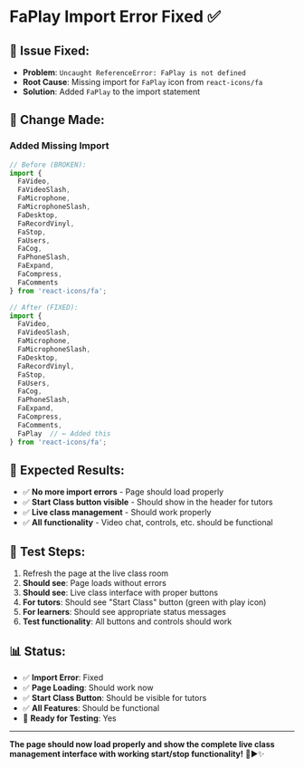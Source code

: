 # FaPlay Import Error Fixed ✅

## 🔧 **Issue Fixed:**
- **Problem**: `Uncaught ReferenceError: FaPlay is not defined`
- **Root Cause**: Missing import for `FaPlay` icon from `react-icons/fa`
- **Solution**: Added `FaPlay` to the import statement

## 📝 **Change Made:**

### **Added Missing Import**
```javascript
// Before (BROKEN):
import { 
  FaVideo, 
  FaVideoSlash, 
  FaMicrophone, 
  FaMicrophoneSlash, 
  FaDesktop,
  FaRecordVinyl,
  FaStop,
  FaUsers,
  FaCog,
  FaPhoneSlash,
  FaExpand,
  FaCompress,
  FaComments
} from 'react-icons/fa';

// After (FIXED):
import { 
  FaVideo, 
  FaVideoSlash, 
  FaMicrophone, 
  FaMicrophoneSlash, 
  FaDesktop,
  FaRecordVinyl,
  FaStop,
  FaUsers,
  FaCog,
  FaPhoneSlash,
  FaExpand,
  FaCompress,
  FaComments,
  FaPlay  // ← Added this
} from 'react-icons/fa';
```

## 🎯 **Expected Results:**
- ✅ **No more import errors** - Page should load properly
- ✅ **Start Class button visible** - Should show in the header for tutors
- ✅ **Live class management** - Should work properly
- ✅ **All functionality** - Video chat, controls, etc. should be functional

## 🧪 **Test Steps:**
1. Refresh the page at the live class room
2. **Should see**: Page loads without errors
3. **Should see**: Live class interface with proper buttons
4. **For tutors**: Should see "Start Class" button (green with play icon)
5. **For learners**: Should see appropriate status messages
6. **Test functionality**: All buttons and controls should work

## 📊 **Status:**
- ✅ **Import Error**: Fixed
- ✅ **Page Loading**: Should work now
- ✅ **Start Class Button**: Should be visible for tutors
- ✅ **All Features**: Should be functional
- 🎯 **Ready for Testing**: Yes

---
**The page should now load properly and show the complete live class management interface with working start/stop functionality!** 🎥▶️✨
